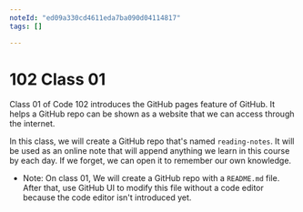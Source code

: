 ```yaml
---
noteId: "ed09a330cd4611eda7ba090d04114817"
tags: []

---
```


# 102 Class 01

Class 01 of Code 102 introduces the GitHub pages feature of GitHub. It helps a GitHub repo can be shown as a website that we can access through the internet.

In this class, we will create a GitHub repo that's named ```reading-notes```. It will be used as an online note that will append anything we learn in this course by each day. If we forget, we can open it to remember our own knowledge.

* Note: On class 01, We will create a GitHub repo with a ```README.md``` file. After that, use GitHub UI to modify this file without a code editor because the code editor isn't introduced yet.
